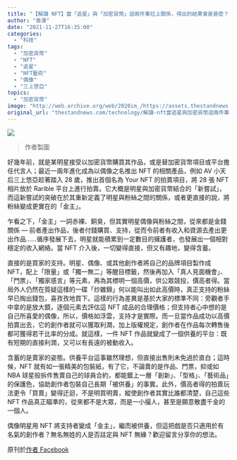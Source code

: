 ```yaml
---
title: "【解讀 NFT】當「追星」與「加密貨幣」這兩件事拉上關係，得出的結果會是甚麼？"
author: "章濤"
date: "2021-11-27T16:35:00"
categories:
  - "科技"
tags:
  - "加密貨幣"
  - "NFT"
  - "追星"
  - "NFT藝術"
  - "偶像"
  - "三上悠亞"
topics:
  - "加密貨幣"
image: "http://web.archive.org/web/2020im_/https://assets.thestandnews.com/media/photos/4259777744038312478.jpg"
original_url: "thestandnews.com/technology/解讀-nft當追星與加密貨幣這兩件事拉上關係得出的結果會是甚麼"
---
```

![](http://web.archive.org/web/2020im_/https://assets.thestandnews.com/media/photos/4259777744038312478.jpg)
> 作者製圖

好幾年前，就是某明星接受以加密貨幣購買其作品，或是替加密貨幣項目或平台擔任代言人；最近一兩年進化成為以偶像之名推出 NFT 的相關產品，例如 AV 小天后三上悠亞趁著踏入 28 歲，推出首個名為 Your NFT 的拍賣項目，將 28 張 NFT 相片放於 Rarible 平台上進行拍賣。它大概是明星與加密貨幣結合的「新嘗試」，而這新嘗試的突破在於其重新定義了明星與粉絲之間的關係，或者更直接的說，將粉絲變成更實在的「金主」。

乍看之下，「金主」一詞赤裸、銅臭，但其實明星偶像與粉絲之間，從來都是金錢關係 — 前者產出作品，後者付錢購買、支持，從而令前者有收入和資源去產出更出作品……循序發展下去，明星就能積累到一定數目的擁護者，也發展出一個相對穩定的收入網絡。當 NFT 介入後，一切變得直接，但又有趣地，變得含蓄。

直接的是買家的支持。明星、偶像、或其他創作者將自己的品牌項目製作成 NFT，配上「限量」或「獨一無二」等醒目標籤，然後再加入「真人見面機會」、「門票」、「獨家感言」等元素，再為其標明一個高價，供公眾競投，價高者得。當局外人仍然在質疑這樣的一碟「炒雜錦」何以能叫出如此高價時，真正支持的粉絲早已掏出錢包，喜孜孜地買下。這樣的行為差異是基於大家的標準不同：旁觀者手中拿的是放大鏡，逐個元素去評估這 NFT 成品的合理價格；但支持者心中想的是自己所喜愛的偶像，所以，價格如浮雲，支持才是實際。而一旦當作品成功以高價拍賣出去，它的創作者就可以獲取利潤，加上版權規定，創作者在作品每次轉售後都可獲得若干比率的分成。就這樣，一件 NFT 作品就變成了一個供養的平台：既有短期的直接利潤，又可以有長遠的被動收入。

含蓄的是賣家的姿態。供養平台這事雖然理想，但直接出售則未免過於直白；這時候，NFT 就有如一張精美的包裝紙，有了它，不論賣的是作品、門票，抑或如 NBA 球星般拆件售賣自己的球員合約，都能鍍上一層「創新」、「型格」、「藝術品」的保護色，協助創作者包裝自己長期「被供養」的事實。此外，價高者得的拍賣玩法更令「買賣」變得迂迴，不是明買明賣，縱使創作者其實比誰都清楚，自己這些 NFT 作品真正瞄準的，從來都不是大眾，而是一小撮人，甚至是願意散盡千金的一個人。

偶像明星用 NFT 將支持者變成「金主」，繼而被供養，但這把戲是否只適用於有名氣的創作者？無名無姓的人是否註定與 NFT 無緣？歡迎留言分享你的想法。

原刊於[作者 Facebook](http://web.archive.org/web/20211127084250/https://www.facebook.com/udomaincheungto/posts/220928123457978)